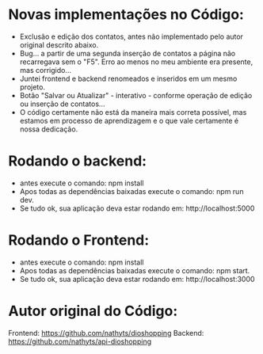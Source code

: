 # Novas implementações no Código:

* Exclusão e edição dos contatos, antes não implementado pelo autor original descrito abaixo.
* Bug... a partir de uma segunda inserção de contatos a página não recarregava sem o "F5". Erro ao menos no meu ambiente era presente, mas corrigido...
* Juntei frontend e backend renomeados e inseridos em um mesmo projeto.
* Botão "Salvar ou Atualizar" - interativo - conforme operação de edição ou inserção de contatos...
* O código certamente não está da maneira mais correta possível, mas estamos em processo de aprendizagem e o que vale certamente é nossa dedicação.

# Rodando o backend:
* antes execute o comando: npm install
* Apos todas as dependências baixadas execute o comando: npm run dev.
* Se tudo ok, sua aplicação deva estar rodando em: http://localhost:5000

# Rodando o Frontend:
* antes execute o comando: npm install
* Apos todas as dependências baixadas execute o comando: npm start.
* Se tudo ok, sua aplicação deva estar rodando em: http://localhost:3000

# Autor original do Código:

Frontend: https://github.com/nathyts/dioshopping
Backend: https://github.com/nathyts/api-dioshopping



